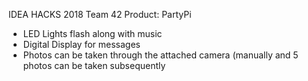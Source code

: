 IDEA HACKS 2018 
Team 42
Product: PartyPi 

- LED Lights flash along with music 
- Digital Display for messages 
- Photos can be taken through the attached camera (manually and 5 photos can be taken subsequently
